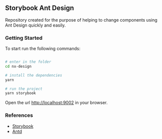 ## Storybook Ant Design

Repository created for the purpose of helping to change components using Ant Design quickly and easily.

### Getting Started

To start run the following commands:

```sh

# enter in the folder
cd nx-design

# install the dependencies
yarn

# run the project
yarn storybook
```

Open the url [http://localhost:9002](http://localhost:9002) in your browser.

### References

- [Storybook](https://storybook.js.org/)
- [Antd](https://ant.design/)
